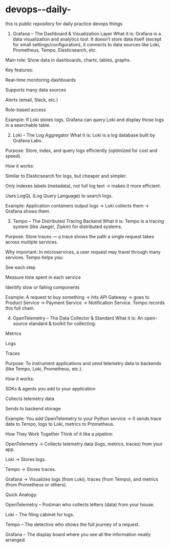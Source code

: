 # devops--daily-
this is public repository for daily practice devops things
1. Grafana – The Dashboard & Visualization Layer
What it is:
Grafana is a data visualization and analytics tool.
It doesn’t store data itself (except for small settings/configuration), it connects to data sources like Loki, Prometheus, Tempo, Elasticsearch, etc.

Main role:
Show data in dashboards, charts, tables, graphs.

Key features:

Real-time monitoring dashboards

Supports many data sources

Alerts (email, Slack, etc.)

Role-based access

Example:
If Loki stores logs, Grafana can query Loki and display those logs in a searchable table.

2. Loki – The Log Aggregator
What it is:
Loki is a log database built by Grafana Labs.

Purpose:
Store, index, and query logs efficiently (optimized for cost and speed).

How it works:

Similar to Elasticsearch for logs, but cheaper and simpler.

Only indexes labels (metadata), not full log text → makes it more efficient.

Uses LogQL (Log Query Language) to search logs.

Example:
Application containers output logs → Loki collects them → Grafana shows them.

3. Tempo – The Distributed Tracing Backend
What it is:
Tempo is a tracing system (like Jaeger, Zipkin) for distributed systems.

Purpose:
Store traces — a trace shows the path a single request takes across multiple services.

Why important:
In microservices, a user request may travel through many services. Tempo helps you:

See each step

Measure time spent in each service

Identify slow or failing components

Example:
A request to buy something → hits API Gateway → goes to Product Service → Payment Service → Notification Service. Tempo records this full chain.

4. OpenTelemetry – The Data Collector & Standard
What it is:
An open-source standard & toolkit for collecting:

Metrics

Logs

Traces

Purpose:
To instrument applications and send telemetry data to backends (like Tempo, Loki, Prometheus, etc.).

How it works:

SDKs & agents you add to your application

Collects telemetry data

Sends to backend storage

Example:
You add OpenTelemetry to your Python service → It sends trace data to Tempo, logs to Loki, metrics to Prometheus.

How They Work Together
Think of it like a pipeline:

OpenTelemetry
→ Collects telemetry data (logs, metrics, traces) from your app.

Loki
→ Stores logs.

Tempo
→ Stores traces.

Grafana
→ Visualizes logs (from Loki), traces (from Tempo), and metrics (from Prometheus or others).

Quick Analogy:

OpenTelemetry – Postman who collects letters (data) from your house.

Loki – The filing cabinet for logs.

Tempo – The detective who shows the full journey of a request.

Grafana – The display board where you see all the information neatly arranged.
